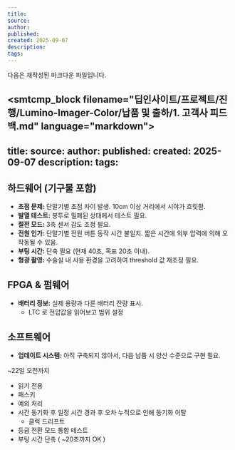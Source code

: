 ```yaml
---
title:
source:
author:
published:
created: 2025-09-07
description:
tags:
---
```

다음은 재작성된 마크다운 파일입니다.

<smtcmp_block filename="딥인사이트/프로젝트/진행/Lumino-Imager-Color/납품 및 출하/1. 고객사 피드백.md" language="markdown">
---
title:
source:
author:
published:
created: 2025-09-07
description:
tags:
---

## 하드웨어 (기구물 포함)
* **초점 문제:** 단말기별 초점 차이 발생. 10cm 이상 거리에서 시야가 흐릿함.
* **발열 테스트:** 봉투로 밀폐된 상태에서 테스트 필요.
* **절전 모드:** 3축 센서 감도 조정 필요.
* **전원 인가:** 단말기별 전원 버튼 동작 시간 불일치. 짧은 시간에 외부 압력에 의해 오작동될 수 있음.
* **부팅 시간:** 단축 필요 (현재 40초, 목표 20초 이내).
* **형광 촬영:** 수술실 내 사용 환경을 고려하여 threshold 값 재조정 필요.

## FPGA & 펌웨어
* **배터리 정보:** 실제 용량과 다른 배터리 잔량 표시.
	* LTC 로 전압값을 읽어보고 범위 설정
## 소프트웨어
* **업데이트 시스템:** 아직 구축되지 않아서, 다음 납품 시 양산 수준으로 구현 필요.


~22일 오전까지
- 읽기 전용
- 패스키 
- 예외 처리 
- 시간 동기화 후 일정 시간 경과 후 오차 누적으로 인해 동기화 이탈
	- 클럭 드리프트
- 등급 전환 모드 통합 테스트 
- 부팅 시간 단축 ( ~20초까지 OK )
